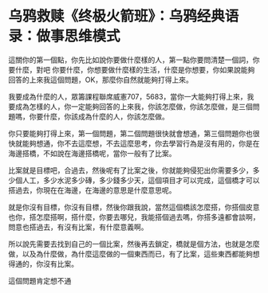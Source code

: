 # 乌鸦救赎《终极火箭班》：乌鸦经典语录：做事思维模式

這關你的第一個點，你先比如說你要做什麼樣的人，第一點你要問清楚一個詞，你要什麼，對吧 你要什麼，你想要做什麼樣的生活，什麼是你想要，你如果說能夠回答的上來我這個問題，OK，那麼你自然就能夠打得上來。

我要成為什麼的人，眾籌課程聯席威憲707，5683，當你一大能夠打得上來，我要成為怎樣的人，你一定能夠回答的上來我，你該怎麼做，你該怎麼做，是三個問題嗎，你要什麼，你該成為什麼的人，你該怎麼做。

你只要能夠打得上來，第一個問題，第二個問題很快就會想通，第三個問題你也很快就能夠想通，你不去這麼想，不去這麼思考，你去學習行為是沒有用的，你是在海邊搭橋，不如說在海邊搭橋呢，當你一般有了比案。

比案就是目標吧，合過去，然後呢有了比案之後，你就能夠侵犯出你需要多少，多少個人工，多少水泥多少磚，多少錢多少天，這個項目才可以完成，這個橋才可以搭過去，你現在在海邊，在海邊的意思是什麼意思呢。

就是你沒有目標，你沒有目標，然後你跟我說，當然這個橋該怎麼搭，你搭個皮意也你，搭怎麼搭啊，搭什麼，你要去哪兒，我能搭個過去嗎，你搭多遠都會談啊，問意也搭過去，有沒有比案，有什麼意義啊。

所以說先需要去找到自己的一個比案，然後再去鎖定，橋就是個方法，也就是怎麼做，以及為什麼做，為什麼這麼做的一個東西而已，有了比案，這些東西都能夠想得通的，你沒有比案。

這個問題肯定想不通